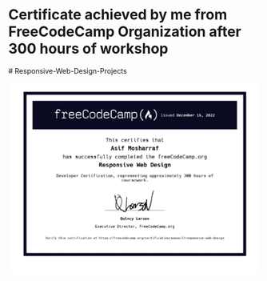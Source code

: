<h1>Certificate achieved by me from FreeCodeCamp Organization after 300 hours of workshop</h1>
# Responsive-Web-Design-Projects
<p><a href="https://github.com/seo-asif" target="_blank" rel="noreferrer"> <img src="https://github.com/seo-asif/Responsive-Web-Design-Projects/blob/main/responsive-web-design.png" alt="Certificate" /> </a> </p>
